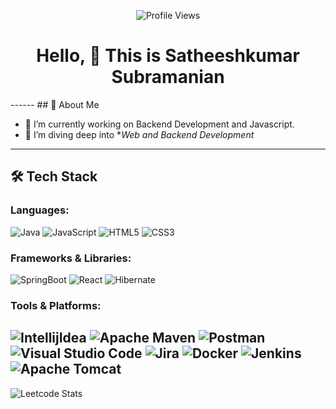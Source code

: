 <p align="center">
  <img src="https://komarev.com/ghpvc/?username=jsatheesh568&label=PROFILE+VIEWS&color=0e75b6&style=flat" alt="Profile Views">
</p>

<h1 align="center"> Hello, 👋 This is Satheeshkumar Subramanian </h1>
------
## 🚀 About Me

- 🔭 I’m currently working on Backend Development and Javascript.
- 🌱 I’m diving deep into **Web and Backend Development*


---
## 🛠️ Tech Stack

### Languages:
![Java](https://img.shields.io/badge/Java-ED8B00?style=for-the-badge&logo=openjdk&logoColor=white)
![JavaScript](https://img.shields.io/badge/JavaScript-F7DF1E?style=flat-square&logo=javascript&logoColor=black)
![HTML5](https://img.shields.io/badge/HTML5-E34F26?style=flat-square&logo=html5&logoColor=white)
![CSS3](https://img.shields.io/badge/CSS3-1572B6?style=flat-square&logo=css3&logoColor=white)

### Frameworks & Libraries:
![SpringBoot](https://img.shields.io/badge/SpringBoot-6DB33F?style=flat-square&logo=Spring&logoColor=white)
![React](https://img.shields.io/badge/React-61DAFB?style=flat-square&logo=react&logoColor=black)
![Hibernate](https://img.shields.io/badge/Hibernate-59666C?style=for-the-badge&logo=Hibernate&logoColor=white)


### Tools & Platforms:
![IntellijIdea](https://img.shields.io/badge/Intellij%20Idea-000?logo=intellij-idea&style=for-the-badge)
![Apache Maven](https://img.shields.io/badge/Apache%20Maven-C71A36?style=for-the-badge&logo=Apache%20Maven&logoColor=white)
![Postman](https://img.shields.io/badge/Postman-FF6C37?style=for-the-badge&logo=postman&logoColor=white)
![Visual Studio Code](https://img.shields.io/badge/Visual%20Studio%20Code-0078d7.svg?style=for-the-badge&logo=visual-studio-code&logoColor=white)
![Jira](https://img.shields.io/badge/jira-%230A0FFF.svg?style=for-the-badge&logo=jira&logoColor=white)
![Docker](https://img.shields.io/badge/docker-%230db7ed.svg?style=for-the-badge&logo=docker&logoColor=white)
![Jenkins](https://img.shields.io/badge/jenkins-%232C5263.svg?style=for-the-badge&logo=jenkins&logoColor=white)
![Apache Tomcat](https://img.shields.io/badge/apache%20tomcat-%23F8DC75.svg?style=for-the-badge&logo=apache-tomcat&logoColor=black)
-------
![Leetcode Stats](https://leetcard.jacoblin.cool/satheeshkumar18)
